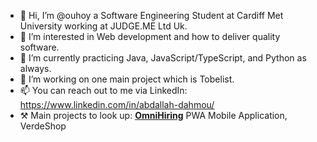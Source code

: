 - 👋 Hi, I’m @ouhoy a Software Engineering Student at Cardiff Met University working at JUDGE.ME Ltd Uk.
- 👀 I’m interested in Web development and how to deliver quality software.
- 🌱 I’m currently practicing Java, JavaScript/TypeScript, and Python as always.
- 💞️ I’m working on one main project which is Tobelist.
- 📫 You can reach out to me via LinkedIn: https://www.linkedin.com/in/abdallah-dahmou/
- ⚒️ Main projects to look up: <b><a href="http://omnihiring.onrender.com/" target="_blank">OmniHiring</a></b> PWA Mobile Application, VerdeShop

<!---
ouhoy/ouhoy is a ✨ special ✨ repository because its `README.md` (this file) appears on your GitHub profile.
You can click the Preview link to take a look at your changes.
- 💞️ I’m working on a project called Tighri which is an online school :)
--->
